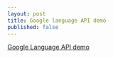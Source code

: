 ```yaml
---
layout: post
title: Google language API demo
published: false
---
```

<a href="/sandbox/google-language.html">Google Language API demo</a>

